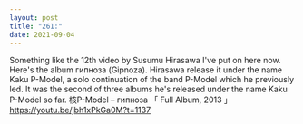 ```yaml
---
layout: post
title: "261:"
date: 2021-09-04
---
```


Something like the 12th video by Susumu Hirasawa I've put on here now. Here's the album гипноза (Gipnoza). Hirasawa release it under the name Kaku P-Model, a solo continuation of the band P-Model which he previously led. It was the second of three albums he's released under the name Kaku P-Model so far.
 核P-Model – гипноза 「 Full Album, 2013 」
https://youtu.be/jbh1xPkGa0M?t=1137
